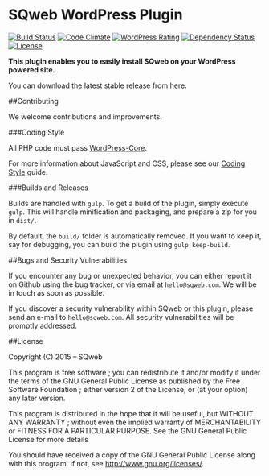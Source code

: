 SQweb WordPress Plugin
===
[![Build Status](https://travis-ci.org/SQweb-team/SQweb-WordPress-Plugin.svg?branch=master)](https://travis-ci.org/SQweb-team/SQweb-WordPress-Plugin)
[![Code Climate](https://codeclimate.com/github/SQweb-team/SQweb-WordPress-Plugin/badges/gpa.svg)](https://codeclimate.com/github/SQweb-team/SQweb-WordPress-Plugin)
[![WordPress Rating](https://img.shields.io/wordpress/plugin/r/sqweb.svg)](https://wordpress.org/plugins/sqweb/)
[![Dependency Status](https://www.versioneye.com/user/projects/5686b2d4eb4f470030000ab7/badge.svg)](https://www.versioneye.com/user/projects/5686b2d4eb4f470030000ab7)
[![License](https://img.shields.io/badge/license-GPL%20v3-428F7E.svg)](http://opensource.org/licenses/GPL-3.0)

**This plugin enables you to easily install SQweb on your WordPress powered site.**

You can download the latest stable release from [here](https://github.com/SQweb-team/SQweb-WordPress-Plugin/releases).

##Contributing

We welcome contributions and improvements.

###Coding Style

All PHP code must pass [WordPress-Core](https://github.com/WordPress-Coding-Standards/WordPress-Coding-Standards).

For more information about JavaScript and CSS, please see our [Coding Style](https://github.com/SQweb-team/SQweb-Coding-Style) guide.

###Builds and Releases

Builds are handled with `gulp`. To get a build of the plugin, simply execute `gulp`. This will handle minification and packaging, and prepare a zip for you in `dist/`.

By default, the `build/` folder is automatically removed. If you want to keep it, say for debugging, you can build the plugin using `gulp keep-build`.

##Bugs and Security Vulnerabilities

If you encounter any bug or unexpected behavior, you can either report it on Github using the bug tracker, or via email at `hello@sqweb.com`. We will be in touch as soon as possible.

If you discover a security vulnerability within SQweb or this plugin, please send an e-mail to `hello@sqweb.com`. All security vulnerabilities will be promptly addressed.

##License

Copyright (C) 2015 – SQweb

This program is free software ; you can redistribute it and/or modify it under the terms of the GNU General Public License as published by the Free Software Foundation ; either version 2 of the License, or (at your option) any later version.

This program is distributed in the hope that it will be useful, but WITHOUT ANY WARRANTY ; without even the implied warranty of MERCHANTABILITY or FITNESS FOR A PARTICULAR PURPOSE. See the GNU General Public License for more details

You should have received a copy of the GNU General Public License along with this program.  If not, see <http://www.gnu.org/licenses/>.
